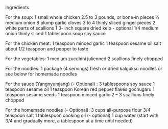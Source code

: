 Ingredients

For the soup:
1 small whole chicken 2.5 to 3 pounds, or bone-in pieces
½ medium onion
8 plump garlic cloves
3 to 4 thinly sliced ginger pieces
2 white parts of scallions
1 3- inch square dried kelp - optional
1/4 medium onion thinly sliced
1 tablespoon soup soy sauce

For the chicken meat:
1 teaspoon minced garlic
1 teaspoon sesame oil
salt about 1/2 teaspoon and pepper to taste

For the vegetables:
1 medium zucchini julienned
2 scallions finely chopped

For the noodles:
1 package (4 servings) fresh or dried kalguksu noodles or see below for homemade noodles

For the sauce (Yangnyumjang) (- Optional) :
3 tablespoons soy sauce
1 teaspoon sesame oil
1 teaspoon Korean red pepper flakes gochugaru
1 teaspoon sesame seeds
1 teaspoon minced garlic
2 – 3 scallions finely chopped

For the homemade noodles (- Optional):
3 cups all-purpose flour
3/4 teaspoon salt
1 tablespoon cooking oil (- optional)
1 cup water (start with 3/4 and gradually more, a tablespoon at a time until needed)